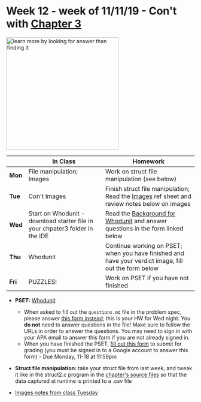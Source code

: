 # Week 12 - week of 11/11/19 - Con't with [Chapter 3](/ap/curriculum/3)

<img src="https://www.planbee.com/wp/wp-content/uploads/2019/08/Ed-Quote-Images.002-1-1024x550.jpeg" alt="learn more by looking for answer than finding it" height="300">

  |       |In Class               |Homework   |
  |-------|---------              |---------  |
  |**Mon**|File manipulation; Images |Work on struct file manipulation (see below)|
  |**Tue**|Con't Images |Finish struct file manipulation; Read the [Images](/ap/assets/pdfs/images.pdf) ref sheet and review notes below on images|
  |**Wed**|Start on Whodunit - download starter file in your chpater3 folder in the IDE|Read the [Background for Whodunit](https://docs.cs50.net/2019/ap/problems/whodunit/whodunit.html#background) and answer questions in the form linked below|
  |**Thu**|Whodunit               |Continue working on PSET; when you have finished and have your verdict image, fill out the form below |
  |**Fri**|PUZZLES!               |Work on PSET if you have not finished            |

* **PSET:** [Whodunit](https://docs.cs50.net/2019/ap/problems/whodunit/whodunit.html)
  * When asked to fill out the `questions.md` file in the problem spec, please answer [this form instead](https://forms.microsoft.com/Pages/ResponsePage.aspx?id=pzkNu6tRKkuypSiSsDYamccaKXZ-XoNApSiIBzYo6sNUQzFLTEg4VDJEM1ZMMEhZRzdVNzZSQlZJTi4u); this is your HW for Wed night. You **do not** need to answer questions in the file! Make sure to follow the URLs in order to answer the questions. You may need to sign in with your APA email to answer this form if you are not already signed in.
  * When you have finished the PSET, [fill out this form](https://forms.gle/wLirNKRvQqfcnNvx6) to submit for grading (you must be signed in to a Google account to answer this form) - Due Monday, 11-18 at 11:59pm

* **Struct file manipulation:** take your struct file from last week, and tweak it like in the struct2.c program in the [chapter's source files](https://cdn.cs50.net/2018/fall/lectures/3/src3.pdf) so that the data captured at runtime is printed to a .csv file

* [Images notes from class Tuesday](/ap/assets/pdfs/images-notes.pdf)